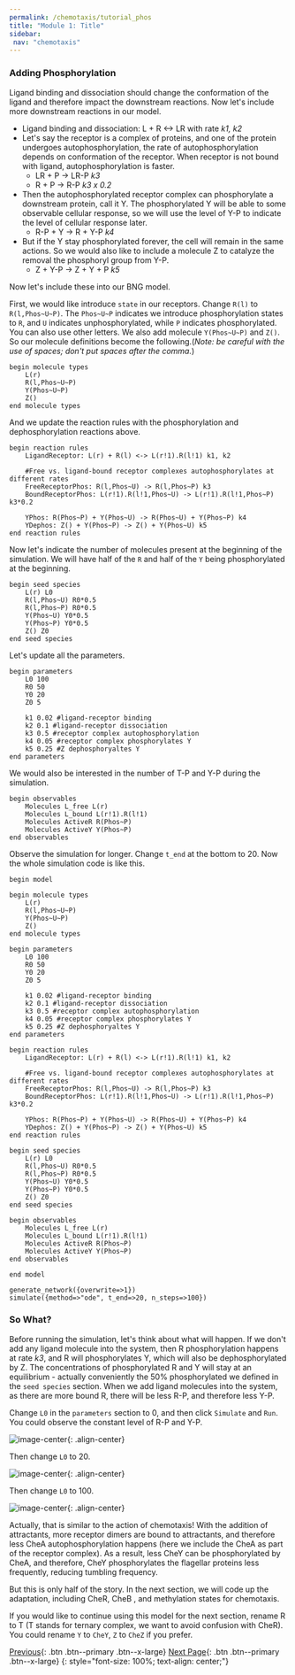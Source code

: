 ```yaml
---
permalink: /chemotaxis/tutorial_phos
title: "Module 1: Title"
sidebar: 
 nav: "chemotaxis"
---
```



### Adding Phosphorylation

Ligand binding and dissociation should change the conformation of the ligand and therefore impact the downstream reactions. Now let's include more downstream reactions in our model.

- Ligand binding and dissociation: L + R <-> LR with rate *k1, k2*
- Let's say the receptor is a complex of proteins, and one of the protein undergoes autophosphorylation, the rate of autophosphorylation depends on conformation of the receptor. When receptor is not bound with ligand, autophosphorylation is faster.
	- LR + P -> LR-P *k3*
	- R + P -> R-P   *k3 x 0.2*
- Then the autophosphorylated receptor complex can phosphorylate a downstream protein, call it Y. The phosphorylated Y will be able to some observable cellular response, so we will use the level of Y-P to indicate the level of cellular response later.
	- R-P + Y -> R + Y-P  *k4*
- But if the Y stay phosphorylated forever, the cell will remain in the same actions. So we would also like to include a molecule Z to catalyze the removal the phosphoryl group from Y-P.
	- Z + Y-P -> Z + Y + P *k5*

Now let's include these into our BNG model.

First, we would like introduce `state` in our receptors. Change `R(l)` to `R(l,Phos~U~P)`. The `Phos~U~P` indicates we introduce phosphorylation states to `R`, and `U` indicates unphosphorylated, while `P` indicates phosphorylated. You can also use other letters. We also add molecule `Y(Phos~U~P)` and `Z()`. So our molecule definitions become the following.(*Note: be careful with the use of spaces; don't put spaces after the comma.*)

	begin molecule types
		L(r)
		R(l,Phos~U~P)
		Y(Phos~U~P)
		Z()
	end molecule types

And we update the reaction rules with the phosphorylation and dephosphorylation reactions above.

	begin reaction rules
		LigandReceptor: L(r) + R(l) <-> L(r!1).R(l!1) k1, k2
	
		#Free vs. ligand-bound receptor complexes autophosphorylates at different rates
		FreeReceptorPhos: R(l,Phos~U) -> R(l,Phos~P) k3
		BoundReceptorPhos: L(r!1).R(l!1,Phos~U) -> L(r!1).R(l!1,Phos~P) k3*0.2
	
		YPhos: R(Phos~P) + Y(Phos~U) -> R(Phos~U) + Y(Phos~P) k4
		YDephos: Z() + Y(Phos~P) -> Z() + Y(Phos~U) k5
	end reaction rules

Now let's indicate the number of molecules present at the beginning of the simulation. We will have half of the `R` and half of the `Y` being phosphorylated at the beginning.

	begin seed species
		L(r) L0
		R(l,Phos~U) R0*0.5
		R(l,Phos~P) R0*0.5
		Y(Phos~U) Y0*0.5
		Y(Phos~P) Y0*0.5
		Z() Z0
	end seed species

Let's update all the parameters.

	begin parameters
		L0 100
		R0 50
		Y0 20
		Z0 5
	
		k1 0.02 #ligand-receptor binding
		k2 0.1 #ligand-receptor dissociation
		k3 0.5 #receptor complex autophosphorylation
		k4 0.05 #receptor complex phosphorylates Y
		k5 0.25 #Z dephosphoryaltes Y
	end parameters

We would also be interested in the number of T-P and Y-P during the simulation.

	begin observables
		Molecules L_free L(r)
		Molecules L_bound L(r!1).R(l!1)
		Molecules ActiveR R(Phos~P)
		Molecules ActiveY Y(Phos~P)
	end observables

Observe the simulation for longer. Change `t_end` at the bottom to 20. Now the whole simulation code is like this.

	begin model

	begin molecule types
		L(r)
		R(l,Phos~U~P)
		Y(Phos~U~P)
		Z()
	end molecule types

	begin parameters
		L0 100
		R0 50
		Y0 20
		Z0 5
		
		k1 0.02 #ligand-receptor binding
		k2 0.1 #ligand-receptor dissociation
		k3 0.5 #receptor complex autophosphorylation
		k4 0.05 #receptor complex phosphorylates Y
		k5 0.25 #Z dephosphoryaltes Y
	end parameters

	begin reaction rules
		LigandReceptor: L(r) + R(l) <-> L(r!1).R(l!1) k1, k2
		
		#Free vs. ligand-bound receptor complexes autophosphorylates at different rates
		FreeReceptorPhos: R(l,Phos~U) -> R(l,Phos~P) k3
		BoundReceptorPhos: L(r!1).R(l!1,Phos~U) -> L(r!1).R(l!1,Phos~P) k3*0.2
		
		YPhos: R(Phos~P) + Y(Phos~U) -> R(Phos~U) + Y(Phos~P) k4
		YDephos: Z() + Y(Phos~P) -> Z() + Y(Phos~U) k5
	end reaction rules

	begin seed species
		L(r) L0
		R(l,Phos~U) R0*0.5
		R(l,Phos~P) R0*0.5
		Y(Phos~U) Y0*0.5
		Y(Phos~P) Y0*0.5
		Z() Z0
	end seed species

	begin observables
		Molecules L_free L(r)
		Molecules L_bound L(r!1).R(l!1)
		Molecules ActiveR R(Phos~P)
		Molecules ActiveY Y(Phos~P)
	end observables

	end model

	generate_network({overwrite=>1})
	simulate({method=>"ode", t_end=>20, n_steps=>100})

### So What?

Before running the simulation, let's think about what will happen. If we don't add any ligand molecule into the system, then R phosphorylation happens at rate *k3*, and R will phosphorylates Y, which will also be dephosphorylated by Z. The concentrations of phosphorylated R and Y will stay at an equilibrium - actually conveniently the 50% phosphorylated we defined in the `seed species` section. When we add ligand molecules into the system, as there are more bound R, there will be less R-P, and therefore less Y-P.

Change `L0` in the `parameters` section to 0, and then click `Simulate` and `Run`. You could observe the constant level of R-P and Y-P.

![image-center](../assets/images/chemotaxis_tutorial5.png){: .align-center} 

Then change `L0` to 20.

![image-center](../assets/images/chemotaxis_tutorial6.png){: .align-center} 

Then change `L0` to 100.

![image-center](../assets/images/chemotaxis_tutorial7.png){: .align-center} 

Actually, that is similar to the action of chemotaxis! With the addition of attractants, more receptor dimers are bound to attractants, and therefore less CheA autophosphorylation happens (here we include the CheA as part of the receptor complex). As a result, less CheY can be phosphorylated by CheA, and therefore, CheY phosphorylates the flagellar proteins less frequently, reducing tumbling frequency. 

But this is only half of the story. In the next section, we will code up the adaptation, including CheR, CheB , and methylation states for chemotaxis.

If you would like to continue using this model for the next section, rename R to T (T stands for ternary complex, we want to avoid confusion with CheR). You could rename `Y` to `CheY`, `Z` to `CheZ` if you prefer.


[Previous](tutorial_lr){: .btn .btn--primary .btn--x-large} [Next Page](tutorial_adap){: .btn .btn--primary .btn--x-large}
{: style="font-size: 100%; text-align: center;"}
